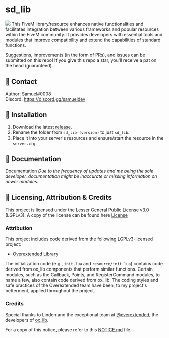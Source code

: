 # sd_lib
![](https://img.shields.io/github/downloads/Samuels-Development/sd_lib/total?logo=github)
This FiveM library/resource enhances native functionalities and facilitates integration between various frameworks and popular resources within the FiveM community. It provides developers with essential tools and modules that improve compatibility and extend the capabilities of standard functions.

Suggestions, improvements (in the form of PRs), and issues can be submitted on this repo! If you give this repo a star, you'll receive a pat on the head (guaranteed).

## 🔔 Contact
Author: Samuel#0008  
Discord: https://discord.gg/samueldev

## 💾 Installation
1. Download the latest [release](https://github.com/Samuels-Development/sd_lib/releases).
2. Rename the folder from `sd_lib-(version)` to just `sd_lib`.
3. Place it into your server's resources and ensure/start the resource in the `server.cfg`.

## 📖 Documentation
[Documentation](https://docs.samueldev.shop/overview/library)
*Due to the frequency of updates and me being the sole developer, documentation might be inaccurate or missing information on newer modules.*

## 📁 Licensing, Attribution & Credits
This project is licensed under the Lesser General Public License v3.0 (LGPLv3). A copy of the license can be found here [License](./LICENSE)

### Attribution
This project includes code derived from the following LGPLv3-licensed project:
- [Overextended Library](https://github.com/overextended/ox_lib)

The initialization code (e.g., `init.lua` and `resource/init.lua`) contains code derived from ox_lib components that perform similar functions. Certain modules, such as the Callback, Points, and RegisterCommand modules, to name a few, also contain code derived from ox_lib. The coding styles and safe practices of the Overextended team have been, to my project's betterment, applied throughout the project.

### Credits
Special thanks to Linden and the exceptional team at [@overextended](https://github.com/overextended), the developers of [ox_lib](https://github.com/overextended/ox_lib).

For a copy of this notice, please refer to this [NOTICE.md](./NOTICE.md) file.
